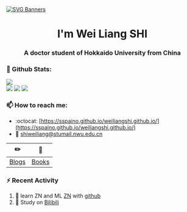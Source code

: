 [![SVG Banners](https://svg-banners.vercel.app/api?type=origin&text1=Welcom💖&width=1000&height=400)](https://github.com/Akshay090/svg-banners)

<h1 align="center">I'm Wei Liang SHI</h1>
<h3 align="center">A doctor student of Hokkaido University from China</h3>

### 🌈 Github Stats:
<a href="https://count.getloli.com"><img align="center" src="https://count.getloli.com/get/@sspaino?theme=rule34"></a><br>
<img src = "https://github-readme-stats.vercel.app/api?username=sspaino&bg_color=30,e96443,904e95&title_color=fff&text_color=fff">
<img src = "http://github-readme-streak-stats.herokuapp.com?user=sspaino&theme=dracula">
<img src = "https://github-profile-summary-cards.vercel.app/api/cards/profile-details?username=sspaino&theme=monokai">

### 📫 How to reach me:
- :octocat: [https://sspaino.github.io/weiliangshi.github.io/](https://sspaino.github.io/weiliangshi.github.io/)
- :email: [shiweiliang@stumail.nwu.edu.cn](shiweiliang@stumail.nwu.edu.cn)


| :pencil2: | :book:  |
| --- | --- |
| [Blogs](https://sspaino.github.io/weiliangshi.github.io/) | [Books](https://sspaino.github.io/weiliangshi.github.io/) |

### ⚡ Recent Activity
<!--START_SECTION:activity-->
1. 🍭 learn ZN and ML [ZN](https://sspaino.github.io/weiliangshi.github.io/) with [github](https://sspaino.github.io/weiliangshi.github.io/)
2. 🍹 Study on [Bilibili](https://sspaino.github.io/weiliangshi.github.io/)
<!--END_SECTION:activity-->

<!--
**xihuanxiaorang/xihuanxiaorang** is a ✨ _special_ ✨ repository because its `README.md` (this file) appears on your GitHub profile.

Here are some ideas to get you started:

- 🔭 I’m currently working on ...
- 🌱 I’m currently learning ...
- 👯 I’m looking to collaborate on ...
- 🤔 I’m looking for help with ...
- 💬 Ask me about ...
- 📫 How to reach me: ...
- 😄 Pronouns: ...
- ⚡ Fun fact: ...
-->
